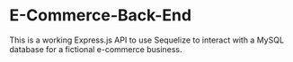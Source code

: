# E-Commerce-Back-End
This is a working Express.js API to use Sequelize to interact with a MySQL database for a fictional e-commerce business.
